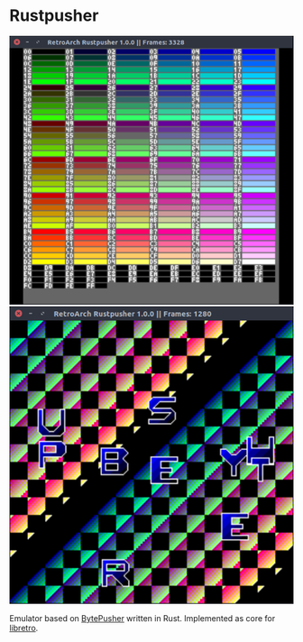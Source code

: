 # Rustpusher

![Palette](/palette.png)
![Sprites](/sprites.png)

Emulator based on [BytePusher](https://esolangs.org/wiki/BytePusher) written in Rust.
Implemented as core for [libretro](https://www.libretro.com/).
